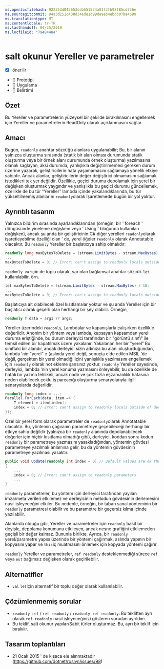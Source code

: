 ```yaml
---
ms.openlocfilehash: 922353d043653ddb651534a01f3fb98f85cd756e
ms.sourcegitcommit: 94a3d151c438d34ede1d99de9eb4ebdc07ba4699
ms.translationtype: MT
ms.contentlocale: tr-TR
ms.lasthandoff: 04/25/2019
ms.locfileid: "79484484"
---
```

# <a name="readonly-locals-and-parameters"></a>salt okunur Yereller ve parametreler

* [x] önerilir
* [] Prototipi
* [] Uygulama
* [] Belirtimi

## <a name="summary"></a>Özet
[summary]: #summary

Bu Yereller ve parametrelerin yüzeysel bir şekilde bırakılmasını engellemek için Yereller ve parametrelerin ReadOnly olarak açıklanmasını sağlar.

## <a name="motivation"></a>Amacı
[motivation]: #motivation

Bugün, `readonly` anahtar sözcüğü alanlara uygulanabilir; Bu, bir alanın yalnızca oluşturma sırasında (statik bir alan olması durumunda statik oluşturma veya bir örnek alanı durumunda örnek oluşturma) yazılmasına olanak sağlayan, aksi durumda, yanlışlıkla değiştirilmemesi gereken durum üzerine yazarak, geliştiricilerin hata yaşamamasını sağlamaya yönelik etkiye sahiptir. Ancak alanlar, geliştiricilerin değer değiştirici olmamasını sağlamak istedikleri tek yer değildir. Özellikle, geçici durumu depolamak için yerel bir değişken oluşturmak yaygındır ve yanlışlıkla bu geçici durumu güncellemek, özellikle de bu tür "Yereller" lambda içinde yakalandıklarında, bu tür yükseltilmemiş alanlarını `readonly`olarak İşaretlemede bugün bir yol yoktur.

## <a name="detailed-design"></a>Ayrıntılı tasarım
[design]: #detailed-design

Yalnızca bildirim sırasında ayarlandıklarından (örneğin, bir ' foreach ' döngüsünde yineleme değişkeni veya ' Using ' bloğunda kullanılan değişken), ancak şu anda bir geliştiricinin C# diğer yerelleri `readonly`olarak işaretleyebilme özelliği olan ' de, yerel öğeler `readonly` olarak Annotatable olacaktır. Bu `readonly` Yereller bir başlatıcıya sahip olmalıdır:

```csharp
readonly long maxBytesToDelete = (stream.LimitBytes - stream.MaxBytes) / 10;
...
maxBytesToDelete = 0; // Error: can't assign to readonly locals outside of declaration
```

`readonly var`için de toplu olarak, var olan bağlamsal anahtar sözcük `let` kullanılabilir, örn.

```csharp
let maxBytesToDelete = (stream.LimitBytes - stream.MaxBytes) / 10;
...
maxBytesToDelete = 0; // Error: can't assign to readonly locals outside of declaration
```

Başlatıcıya ait olabilecek özel kısıtlamalar yoktur ve şu anda Yereller için bir başlatıcı olarak geçerli olan herhangi bir şey olabilir. Örneğin,

```csharp
readonly T data = arg1 ?? arg2;
```

Yereller üzerindeki `readonly`, Lambdalar ve kapanışlarla çalışırken özellikle değerlidir. Anonim bir yöntem veya lambda, kapsayan kapsamdan yerel duruma eriştiğinde, bu durum derleyici tarafından bir "görüntü sınıfı" ile temsil edilen bir kapatılmak üzere yakalanır.  Yakalanan her bir "yerel" Bu sınıftaki bir alandır, ancak derleyici sizin adınıza bu alanı oluşturduğundan, lambda 'nin "yerel" e (aslında yerel değil, sonuçta elde edilen MSIL 'de değil, gerçekten bir yerel olmadığı için) yanlışlıkla yazılmasını engellemek için `readonly` olarak not ekleme şansınız yoktur. `readonly` Yereller sayesinde, derleyici, lambda 'nin yerel konuma yazmasını önleyebilir, bu da özellikle de hatalı bir yazma tehlikeli, ancak nadir ve çok fazla eşzamanlılık hatasına neden olabilecek çoklu iş parçacığı oluşturma senaryolarıyla ilgili senaryolarda değerlidir.

```csharp
readonly long index = ...;
Parallel.ForEach(data, item => {
    T element = item[index];
    index = 0; // Error: can't assign to readonly locals outside of declaration
});
```

Özel bir yerel form olarak parametreler de `readonly`olarak Annotatable olacaktır. Bu, yöntemin çağıranın parametreye geçebileceği herhangi bir etkiye sahip değildir (yalnızca bir `readonly` alanında depolanabilecek değerler için hiçbir kısıtlama olmadığı gibi), derleyici, koddan sonra kodun `readonly` bir parametreye yazmasını yasakladığından, yöntemin gövdesi parametreye yazılmak anlamına gelir, bu da yöntemin gövdesinin parametreye yazılması yasaktır.

```csharp
public void Update(readonly int index = 0) // Default values are ok though not required
{
    ...
    index = 0; // Error: can't assign to readonly parameters
    ...
}
```

`readonly` parametreler, bu yöntem için derleyici tarafından yayılan imza/meta verileri etkilemez ve derleyicinin metodun gövdesinin derlemesini nasıl işleyeceğini etkiler. Bu nedenle, örneğin, bir taban sanal yönteminin bir `readonly` parametresi olabilir ve bu parametre bir geçersiz kılma içinde yazılabilir.

Alanlarda olduğu gibi, Yereller ve parametreler için `readonly` basit bir deyişle, depolama konumunu etkileyen, ancak nesne grafiğini etkilemeden geçişli bir değer kalmaz. Bununla birlikte, Ayrıca, bir `readonly` yerel/parametre yapısı üzerinde bir yöntemi çağırmak, aslında yapının bir kopyasını yapar ve `this`iç muatmasını önlemek için kopyada yöntemi çağırır.

`readonly` Yereller ve parametreler, `ref readonly` desteklenmediği sürece `ref` veya `out` bağımsız değişken olarak geçirilebilir.

## <a name="alternatives"></a>Alternatifler
[alternatives]: #alternatives

- `val` `let`için alternatif bir toplu değer olarak kullanılabilir.

## <a name="unresolved-questions"></a>Çözümlenmemiş sorular
[unresolved]: #unresolved-questions

- `readonly ref` / `ref readonly` / `readonly ref readonly`: Bu tekliften ayrı olarak `ref readonly` nasıl işleyeceğinizi gösteren sorudan ayrıldım.
- Bu teklif, salt okunur yapılar/Sabit türler oluşturmaz. Bu, ayrı bir teklif için bırakılır.

## <a name="design-meetings"></a>Tasarım toplantıları

- 21 Ocak 2015 ' de kısaca ele alınmaktadır (<https://github.com/dotnet/roslyn/issues/98>)
